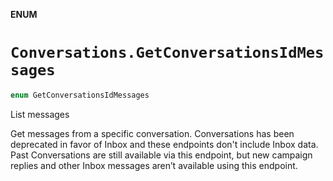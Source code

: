**ENUM**

# `Conversations.GetConversationsIdMessages`

```swift
enum GetConversationsIdMessages
```

List messages

Get messages from a specific conversation. Conversations has been deprecated in favor of Inbox and these endpoints don't include Inbox data. Past Conversations are still available via this endpoint, but new campaign replies and other Inbox messages aren’t available using this endpoint.

